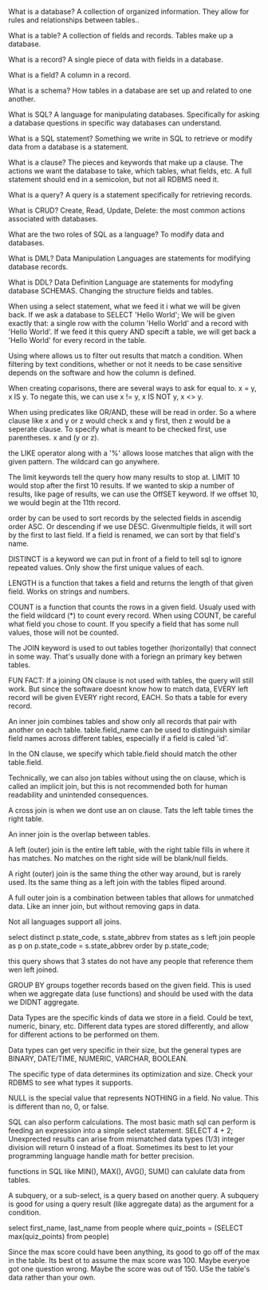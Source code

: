 What is a database?
A collection of organized information.
They allow for rules and relationships between tables..

What is a table?
A collection of fields and records.
Tables make up a database.

What is a record?
A single piece of data with fields in a database.

What is a field?
A column in a record.

What is a schema?
How tables in a database are set up and related to one another.

What is SQL?
A language for manipulating databases. Specifically for asking a database questions in specific way databases can understand.

What is a SQL statement?
Something we write in SQL to retrieve or modify data from a database is a statement.

What is a clause?
The pieces and keywords that make up a clause. 
The actions we want the database to take, which tables, what fields, etc. A full statement should end in a semicolon, but not all RDBMS need it.

What is a query?
A query is a statement specifically for retrieving records.

What is CRUD?
Create, Read, Update, Delete: the most common actions associated with databases.

What are the two roles of SQL as a language?
To modify data and databases.

What is DML?
Data Manipulation Languages are statements for modifying database records.

What is DDL?
Data Definition Language are statements for modyfing database SCHEMAS. Changing the structure fields and tables.

When using a select statement, what we feed it i what we will be given back.
If we ask a database to 
SELECT 'Hello World';
We will be given exactly that: a single row with the column 'Hello World' and a record with 'Hello World'.
If we feed it this query AND specift a table, we will get back a 'Hello World' for every record in the table.

Using where allows us to filter out results that match a condition. When filtering by text conditions, whether or not it needs to be case sensitive depends on the software and how the column is defined.

When creating coparisons, there are several ways to ask for equal to.
x = y, x IS y.
To negate this, we can use
x != y, x IS NOT y, x <> y.

When using predicates like OR/AND, these will be read in order.
So a where clause like
x and y or z
would check x and y first, then z would be a seperate clause.
To specify what is meant to be checked first, use parentheses.
x and (y or z).

the LIKE operator along with a '%' allows loose matches that align with the given pattern. The wildcard can go anywhere.

The limit keywords tell the query how many results to stop at. LIMIT 10 would stop after the first 10 results.
If we wanted to skip a number of results, like  page of results, we can use the OffSET keyword. If we offset 10, we would begin at the 11th record.

order by can be used to sort records by the selected fields in ascendig order ASC. Or descending if we use DESC. Givenmultiple fields, it will sort by the first to last field. If a field is renamed, we can sort by that field's name.

DISTINCT is a keyword we can put in front of a field to tell sql to ignore repeated values. Only show the first unique values of each.

LENGTH is a function that takes a field and returns the length of that given field. Works on strings and numbers.

COUNT is a function that counts the rows in a given field. Usualy used with the field wildcard (*) to count every record. When using COUNT, be careful what field you chose to count. If you specify a field that has some null values, those will not be counted.

The JOIN keyword is used to out tables together (horizontally) that connect in some way. That's usually done with a foriegn an primary key betwen tables.

FUN FACT: If a joining ON clause is not used with tables, the query will still work. But since the software doesnt know how to match data, EVERY left record will be given EVERY right record, EACH.
So thats a table for every record.

An inner join combines tables and show only all records that pair with another on each table. table.field_name can be used to distinguish similar field names across different tables, especially if a field is caled 'id'.

In the ON clause, we specify which table.field should match the other table.field.

Technically, we can also jon tables without using the on clause, which is called an implicit join, but this is not recommended both for human readability and unintended consequences.

A cross join is when we dont use an on clause. Tats the left table times the right table.

An inner join is the overlap between tables.

A left (outer) join is the entire left table, with the right table fills in where it has matches. No matches on the right side will be blank/null fields.

A right (outer) join is the same thing the other way around, but is rarely used. Its the same thing as a left join with the tables fliped around.

A full outer join is a combination between tables that allows for unmatched data. Like an inner join, but without removing gaps in data.

Not all languages support all joins.

select distinct p.state_code, s.state_abbrev
from states as s
left join people as p 
on p.state_code = s.state_abbrev
order by p.state_code;

this query shows that 3 states do not have any people that reference them wen left joined.

GROUP BY groups together records based on the given field. This is used when we aggregate data (use functions) and should be used with the data we DIDNT aggregate.

Data Types are the specific kinds of data we store in a field.
Could be text, numeric, binary, etc.
Different data types are stored differently, and allow for different actions to be performed on them.

Data types can get very specific in their size, but the general types are BINARY, DATE/TIME, NUMERIC, VARCHAR, BOOLEAN.

The specific type of data determines its optimization and size. Check your RDBMS to see what types it supports.

NULL is the special value that represents NOTHING in a field. No value. This is different than no, 0, or false.

SQL can also perform calculations.
The most basic math sql can perform is feeding an expression into a simple select statement.
SELECT 4 + 2;
Unexprected results can arise from mismatched data types (1/3) integer division will return 0 instead of a float.
Sometimes its best to let your programming language handle math for better precision. 

functions in SQL like MIN(), MAX(), AVG(), SUM() can calulate data from tables.

A subquery, or a sub-select, is a query based on another query.
A subquery is good for using a query result (like aggregate data) as the argument for a condition.

select first_name, last_name
from people
where quiz_points = (SELECT max(quiz_points) from people)

Since the max score could have been anything, its good to go off of the max in the table. Its best ot to assume the max score was 100. Maybe everyoe got one question wrong. Maybe the score was out of 150. USe the table's data rather than your own.